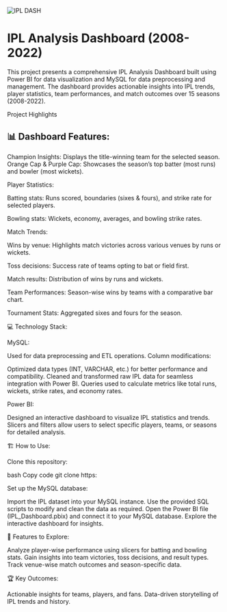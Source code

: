![IPL DASH](https://github.com/user-attachments/assets/fe81d408-dd8f-4d45-b472-c6a00e9aae57)

# IPL Analysis Dashboard (2008-2022)

This project presents a comprehensive IPL Analysis Dashboard built using Power BI for data visualization and MySQL for data preprocessing and management. The dashboard provides actionable insights into IPL trends, player statistics, team performances, and match outcomes over 15 seasons (2008-2022).

Project Highlights

## 📊 Dashboard Features:
 
 Champion Insights: Displays the title-winning team for the selected season.
Orange Cap & Purple Cap: Showcases the season’s top batter (most runs) and bowler (most wickets).

Player Statistics:

 Batting stats: Runs scored, boundaries (sixes & fours), and strike rate for selected players.

 Bowling stats: Wickets, economy, averages, and bowling strike rates.

Match Trends:

 Wins by venue: Highlights match victories across various venues by runs or wickets.

 Toss decisions: Success rate of teams opting to bat or field first.

 Match results: Distribution of wins by runs and wickets.

 Team Performances: Season-wise wins by teams with a comparative bar chart.

 Tournament Stats: Aggregated sixes and fours for the season.

💻 Technology Stack:

MySQL:

Used for data preprocessing and ETL operations.
Column modifications:

Optimized data types (INT, VARCHAR, etc.) for better performance and compatibility.
Cleaned and transformed raw IPL data for seamless integration with Power BI.
Queries used to calculate metrics like total runs, wickets, strike rates, and economy rates.

Power BI:

Designed an interactive dashboard to visualize IPL statistics and trends.
Slicers and filters allow users to select specific players, teams, or seasons for detailed analysis.

🏗️ How to Use:

Clone this repository:

bash
Copy code
git clone https:

Set up the MySQL database:

Import the IPL dataset into your MySQL instance.
Use the provided SQL scripts to modify and clean the data as required.
Open the Power BI file (IPL_Dashboard.pbix) and connect it to your MySQL database.
Explore the interactive dashboard for insights.

🚀 Features to Explore:

Analyze player-wise performance using slicers for batting and bowling stats.
Gain insights into team victories, toss decisions, and result types.
Track venue-wise match outcomes and season-specific data.

🏆 Key Outcomes:

Actionable insights for teams, players, and fans.
Data-driven storytelling of IPL trends and history.



